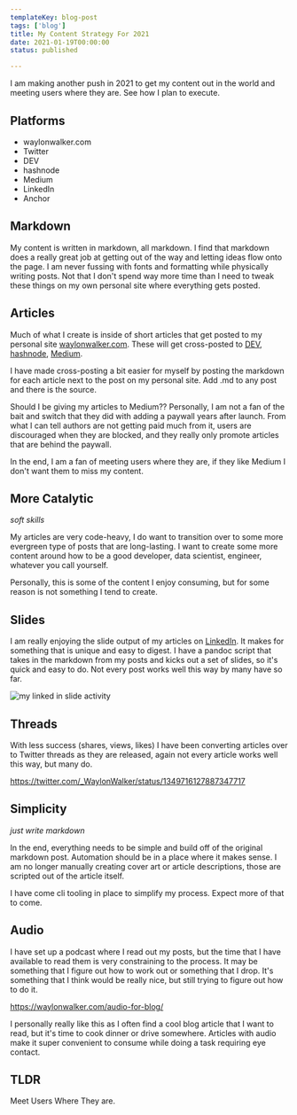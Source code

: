 ```yaml
---
templateKey: blog-post
tags: ['blog']
title: My Content Strategy For 2021
date: 2021-01-19T00:00:00
status: published

---
```


I am making another push in 2021 to get my content out in the world and meeting users where they are.  See how I plan to execute.

## Platforms

* waylonwalker.com
* Twitter
* DEV
* hashnode
* Medium
* LinkedIn
* Anchor

## Markdown

My content is written in markdown, all markdown.  I find that markdown does a really great job at getting out of the way and letting ideas flow onto the page.  I am never fussing with fonts and formatting while physically writing posts.   Not that I don't spend way more time than I need to tweak these things on my own personal site where everything gets posted.

## Articles

Much of what I create is inside of short articles that get posted to my personal site [waylonwalker.com](https://waylonwalker.com).  These will get cross-posted to [DEV](https://dev.to/waylonwalker),
[hashnode](https://h.waylonwalker.com/), [Medium](https://waylonwalker.medium.com/).

I have made cross-posting a bit easier for myself by posting the markdown for each article next to the post on my personal site.  Add .md to any post and there is the source.

Should I be giving my articles to Medium??  Personally, I am not a fan of the bait and switch that they did with adding a paywall years after launch.  From what I can tell authors are not getting paid much from it, users are discouraged when they are blocked, and they really only promote articles that are behind the paywall.

In the end, I am a fan of meeting users where they are, if they like Medium I don't want them to miss my content.

## More Catalytic
_soft skills_

My articles are very code-heavy, I do want to transition over to some more evergreen type of posts that are long-lasting.  I want to create some more content around how to be a good developer, data scientist, engineer, whatever you call yourself.

Personally, this is some of the content I enjoy consuming, but for some reason is not something I tend to create.

## Slides

I am really enjoying the slide output of my articles on
[LinkedIn](https://www.linkedin.com/in/waylonwalker/detail/recent-activity/shares/). It makes for something that is unique and easy to digest.  I have a pandoc script that takes in the markdown from my posts and kicks out a set of slides, so it's quick and easy to do.  Not every post works well this way by many have so
far.

![my linked in slide
activity](https://waylonwalker.com/linkedin-activity-slides.gif)

## Threads

With less success (shares, views, likes) I have been converting articles over to Twitter threads as they are released, again not every article works well this way, but many do.

https://twitter.com/_WaylonWalker/status/1349716127887347717

## Simplicity
_just write markdown_

In the end, everything needs to be simple and build off of the original markdown post.  Automation should be in a place where it makes sense.  I am no longer manually creating cover art or article descriptions, those are scripted out of the article itself.

I have come cli tooling in place to simplify my process. Expect more of that to come.

## Audio

I have set up a podcast where I read out my posts, but the time that I have available to read them is very constraining to the process.  It may be something that I figure out how to work out or something that I drop.  It's something that I think would be really nice, but still trying to figure out how to do it.

https://waylonwalker.com/audio-for-blog/

I personally really like this as I often find a cool blog article that I want to read, but it's time to cook dinner or drive somewhere.  Articles with audio make it super convenient to consume while doing a task requiring eye contact.

## TLDR

Meet Users Where They are.
